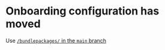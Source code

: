 # Onboarding configuration has moved

Use 
[`/bundlepackages/` in the `main` branch](https://github.com/Azure/azure-docs-sdk-dotnet/tree/main/bundlepackages)